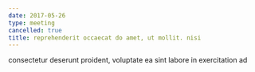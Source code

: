 ```yaml
---
date: 2017-05-26
type: meeting
cancelled: true
title: reprehenderit occaecat do amet, ut mollit. nisi
---
```

consectetur deserunt proident, voluptate ea sint labore in exercitation ad